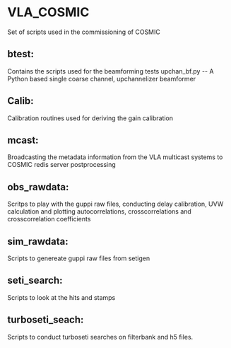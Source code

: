 # VLA_COSMIC
Set of scripts used in the commissioning of COSMIC

## btest:
  Contains the scripts used for the beamforming tests
  upchan_bf.py -- A Python based single coarse channel, upchannelizer beamformer
## Calib:
  Calibration routines used for deriving the gain calibration
## mcast:
  Broadcasting the metadata information from the VLA multicast systems to COSMIC redis server postprocessing
## obs_rawdata:
  Scritps to play with the guppi raw files, conducting delay calibration, UVW calculation and plotting autocorrelations, crosscorrelations and 
  crosscorrelation coefficients
## sim_rawdata:
  Scripts to genereate guppi raw files from setigen
## seti_search:
  Scripts to look at the hits and stamps
## turboseti_seach:
  Scripts to conduct turboseti searches on filterbank and h5 files.
